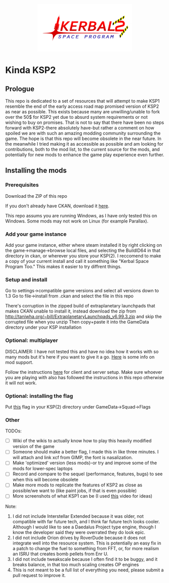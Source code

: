 
<p align="center">
    <a>
        <img width="300" src="flag/underconstruction.png">
    </a>
</p>

# Kinda KSP2

## Prologue

This repo is dedicated to a set of resources that will attempt to make KSP1 resemble the end of the early access road map promised version of KSP2 as near as possible. This exists because many are unwilling/unable to fork over the 50$ for KSP2 yet due to absurd system requirements or not wishing to buy on promises.
That is not to say that there have been no steps forward with KSP2-there absolutely have-but rather a comment on how spoiled we are with such an amazing modding community surrounding the game.
The hope is that this repo will become obsolete in the near future. In the meanwhile I tried making it as accessible as possible and am looking for contributions, both to the mod list, to the current source for the mods, and potentially for new mods to enhance the game play experience even further.

## Installing the mods

### Prerequisites

Download the ZIP of this repo

If you don't already have CKAN, download it [here](https://github.com/KSP-CKAN/CKAN/releases).

This repo assums you are running Windows, as I have only tested this on Windows. Some mods may not work on Linux (for example Parallax).

### Add your game instance

Add your game instance, either where steam installed it by right clicking on the game->manage->browse local files, and selecting the BuildID64 in that directory in ckan, or wherever you store your KSP(2). I reccomend to make a copy of your current install and call it something like "Kerbal Space Program Too." This makes it easier to try diffrent things.

### Setup and install

Go to settings->compatible game versions and select all versions down to 1.3
Go to file->install from .ckan and select the file in this repo

There's corruption in the zipped build of extraplanetary launchpads that makes CKAN unable to install it, instead download the zip from <http://taniwha.org/~bill/ExtraplanetaryLaunchpads_v6.99.3.zip> and skip the corrupted file when you unzip
Then copy+paste it into the GameData directory under your KSP installation

### Optional: multiplayer

DISCLAIMER: I have not tested this and have no idea how it works with so many mods but it's here if you want to give it a go. [Here](https://github.com/LunaMultiplayer/LunaMultiplayer/wiki/Mod-support) is some info on mod support.

Follow the instructions [here](https://github.com/LunaMultiplayer/LunaMultiplayer/wiki/How-to-install-LMP) for client and server setup. Make sure whoever you are playing with also has followed the instructions in this repo otherwise it will not work.

### Optional: installing the flag

Put [this](flag/underconstruction.png) flag in your KSP(2) directory under GameData->Squad->Flags

### Other

TODOs:

- [ ] Wiki of the wikis to actually know how to play this heavily modified version of the game
- [ ] Someone should make a better flag, I made this in like three minutes. I will attach and link xcf from GIMP, the font is nasalization.
- [ ] Make 'optimized' version (less mods)-or try and improve some of the mods for lower-spec laptops
- [ ] Record and compare to the sequel (performance, features, bugs) to see when this will become obsolete
- [ ] Make more mods to replicate the features of KSP2 as close as possible/we want to (like paint jobs, if that is even possible)
- [ ] More screenshots of what KSP1 can be (I used [this](https://youtu.be/xlrgSH9JIp0) video for ideas)

Note:

1. I did not include Interstellar Extended because it was older, not compatible with far future tech, and I think far future tech looks cooler. Although I would like to see a Daedalus Project type engine, though I know the developer said they were overrated they do look epic.
2. I did not include Orion drives by RoverDude because it does not integrate well into the resource system. This is potentially an easy fix in a patch to change the fuel to something from FFT, or, for more realism an ISRU that creates bomb pellets from Enr U.
3. I did not include tweakscale because I often find it to be buggy, and it breaks balance, in that too much scaling creates OP engines
4. This is not meant to be a full list of everything you need, please submit a pull request to improve it.
